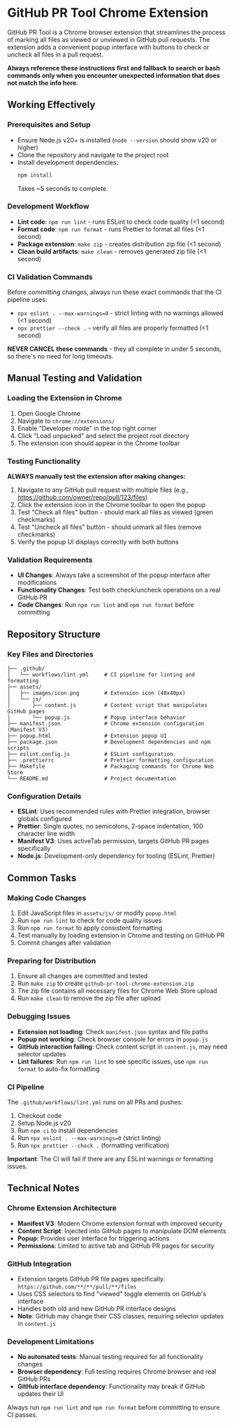 # GitHub PR Tool Chrome Extension

GitHub PR Tool is a Chrome browser extension that streamlines the process of marking all files as viewed or unviewed in GitHub pull requests. The extension adds a convenient popup interface with buttons to check or uncheck all files in a pull request.

**Always reference these instructions first and fallback to search or bash commands only when you encounter unexpected information that does not match the info here.**

## Working Effectively

### Prerequisites and Setup

- Ensure Node.js v20+ is installed (`node --version` should show v20 or higher)
- Clone the repository and navigate to the project root
- Install development dependencies:
  ```bash
  npm install
  ```
  Takes ~5 seconds to complete.

### Development Workflow

- **Lint code**: `npm run lint` - runs ESLint to check code quality (<1 second)
- **Format code**: `npm run format` - runs Prettier to format all files (<1 second)
- **Package extension**: `make zip` - creates distribution zip file (<1 second)
- **Clean build artifacts**: `make clean` - removes generated zip file (<1 second)

### CI Validation Commands

Before committing changes, always run these exact commands that the CI pipeline uses:

- `npx eslint . --max-warnings=0` - strict linting with no warnings allowed (<1 second)
- `npx prettier --check .` - verify all files are properly formatted (<1 second)

**NEVER CANCEL these commands** - they all complete in under 5 seconds, so there's no need for long timeouts.

## Manual Testing and Validation

### Loading the Extension in Chrome

1. Open Google Chrome
2. Navigate to `chrome://extensions/`
3. Enable "Developer mode" in the top right corner
4. Click "Load unpacked" and select the project root directory
5. The extension icon should appear in the Chrome toolbar

### Testing Functionality

**ALWAYS manually test the extension after making changes:**

1. Navigate to any GitHub pull request with multiple files (e.g., https://github.com/owner/repo/pull/123/files)
2. Click the extension icon in the Chrome toolbar to open the popup
3. Test "Check all files" button - should mark all files as viewed (green checkmarks)
4. Test "Uncheck all files" button - should unmark all files (remove checkmarks)
5. Verify the popup UI displays correctly with both buttons

### Validation Requirements

- **UI Changes**: Always take a screenshot of the popup interface after modifications
- **Functionality Changes**: Test both check/uncheck operations on a real GitHub PR
- **Code Changes**: Run `npm run lint` and `npm run format` before committing

## Repository Structure

### Key Files and Directories

```
├── .github/
│   └── workflows/lint.yml     # CI pipeline for linting and formatting
├── assets/
│   ├── images/icon.png        # Extension icon (48x48px)
│   └── js/
│       ├── content.js         # Content script that manipulates GitHub pages
│       └── popup.js           # Popup interface behavior
├── manifest.json              # Chrome extension configuration (Manifest V3)
├── popup.html                 # Extension popup UI
├── package.json               # Development dependencies and npm scripts
├── eslint.config.js           # ESLint configuration
├── .prettierrc                # Prettier formatting configuration
├── Makefile                   # Packaging commands for Chrome Web Store
└── README.md                  # Project documentation
```

### Configuration Details

- **ESLint**: Uses recommended rules with Prettier integration, browser globals configured
- **Prettier**: Single quotes, no semicolons, 2-space indentation, 100 character line width
- **Manifest V3**: Uses activeTab permission, targets GitHub PR pages specifically
- **Node.js**: Development-only dependency for tooling (ESLint, Prettier)

## Common Tasks

### Making Code Changes

1. Edit JavaScript files in `assets/js/` or modify `popup.html`
2. Run `npm run lint` to check for code quality issues
3. Run `npm run format` to apply consistent formatting
4. Test manually by loading extension in Chrome and testing on GitHub PR
5. Commit changes after validation

### Preparing for Distribution

1. Ensure all changes are committed and tested
2. Run `make zip` to create `github-pr-tool-chrome-extension.zip`
3. The zip file contains all necessary files for Chrome Web Store upload
4. Run `make clean` to remove the zip file after upload

### Debugging Issues

- **Extension not loading**: Check `manifest.json` syntax and file paths
- **Popup not working**: Check browser console for errors in `popup.js`
- **GitHub interaction failing**: Check content script in `content.js`, may need selector updates
- **Lint failures**: Run `npm run lint` to see specific issues, use `npm run format` to auto-fix formatting

### CI Pipeline

The `.github/workflows/lint.yml` runs on all PRs and pushes:

1. Checkout code
2. Setup Node.js v20
3. Run `npm ci` to install dependencies
4. Run `npx eslint . --max-warnings=0` (strict linting)
5. Run `npx prettier --check .` (formatting verification)

**Important**: The CI will fail if there are any ESLint warnings or formatting issues.

## Technical Notes

### Chrome Extension Architecture

- **Manifest V3**: Modern Chrome extension format with improved security
- **Content Script**: Injected into GitHub pages to manipulate DOM elements
- **Popup**: Provides user interface for triggering actions
- **Permissions**: Limited to active tab and GitHub PR pages for security

### GitHub Integration

- Extension targets GitHub PR file pages specifically: `https://github.com/**/**/pull/**/files`
- Uses CSS selectors to find "viewed" toggle elements on GitHub's interface
- Handles both old and new GitHub PR interface designs
- **Note**: GitHub may change their CSS classes, requiring selector updates in `content.js`

### Development Limitations

- **No automated tests**: Manual testing required for all functionality changes
- **Browser dependency**: Full testing requires Chrome browser and real GitHub PRs
- **GitHub interface dependency**: Functionality may break if GitHub updates their UI

Always run `npm run lint` and `npm run format` before committing to ensure CI passes.
